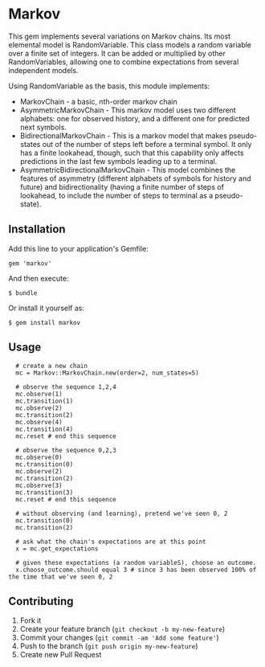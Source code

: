 # Markov

This gem implements several variations on Markov chains. Its most
elemental model is RandomVariable. This class models a random 
variable over a finite set of integers. It can be added or multiplied by
other RandomVariables, allowing one to combine expectations from several
independent models. 

Using RandomVariable as the basis, this module implements:
* MarkovChain - a basic, nth-order markov chain
* AsymmetricMarkovChain - This markov model uses two different alphabets: one for observed
  history, and a different one for predicted next symbols.
* BidirectionalMarkovChain - This is a markov model that makes pseudo-states
  out of the number of steps left before a terminal symbol. It only has a finite lookahead,
  though, such that this capability only affects predictions in the last few symbols leading
  up to a terminal.
* AsymmetricBidirectionalMarkovChain - This model combines the features of asymmetry 
  (different alphabets of symbols for history and future) and bidirectionality (having a finite
  number of steps of lookahead, to include the number of steps to terminal as a pseudo-state).

## Installation

Add this line to your application's Gemfile:

    gem 'markov'

And then execute:

    $ bundle

Or install it yourself as:

    $ gem install markov

## Usage

      # create a new chain
      mc = Markov::MarkovChain.new(order=2, num_states=5)

      # observe the sequence 1,2,4
      mc.observe(1)
      mc.transition(1)
      mc.observe(2)
      mc.transition(2)
      mc.observe(4)
      mc.transition(4)
      mc.reset # end this sequence

      # observe the sequence 0,2,3
      mc.observe(0)
      mc.transition(0)
      mc.observe(2)
      mc.transition(2)
      mc.observe(3)
      mc.transition(3)
      mc.reset # end this sequence

      # without observing (and learning), pretend we've seen 0, 2
      mc.transition(0)
      mc.transition(2)

      # ask what the chain's expectations are at this point
      x = mc.get_expectations

      # given these expectations (a random variableS), choose an outcome.
      x.choose_outcome.should equal 3 # since 3 has been observed 100% of the time that we've seen 0, 2

## Contributing

1. Fork it
2. Create your feature branch (`git checkout -b my-new-feature`)
3. Commit your changes (`git commit -am 'Add some feature'`)
4. Push to the branch (`git push origin my-new-feature`)
5. Create new Pull Request
